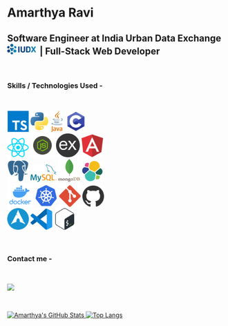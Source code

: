 <!--
**Amarthya03/Amarthya03** is a ✨ _special_ ✨ repository because its `README.md` (this file) appears on your GitHub profile.

Here are some ideas to get you started:

- 🔭 I’m currently working on ...
- 🌱 I’m currently learning ...
- 👯 I’m looking to collaborate on ...
- 🤔 I’m looking for help with ...
- 💬 Ask me about ...
- 📫 How to reach me: ...
- 😄 Pronouns: ...
- ⚡ Fun fact: ...
-->

# Amarthya Ravi

## Software Engineer at India Urban Data Exchange <a href="https://iudx.org.in/" style="text-decoration: none;"><img src="./images/iudx.png" width=70></a> | Full-Stack Web Developer

<br />

### **Skills / Technologies Used** -

<br />

<img src="./images/ts.png" width=50> <img src="./images/python.svg-183064513" width=42> <img src="./images/java.png" width=30> <img src="./images/c.png" width=50>
<br />
<img src="./images/react.png" width=50> <img src="./images/node.png" width=55> <img src="./images/express.png" width=55> <img src="./images/angular.png" width=50>
<br />
<img src="./images/psql.png" width=50> <img src="./images/mysql.png" width=60> <img src="./images/mongo.png" width=50> <img src="./images/elastic.png" width=50>
<br />
<img src="./images/docker.png" width="60"> <img src="./images/kube.png" width=52> <img src="./images/git.png" width=50> <img src="./images/github.png" width=50>
<br />
<img src="./images/arch.png" width=50> <img src="./images/code.png" width=50> <img src="./images/bash.png" width=50>

<br />

### **Contact me** -

<br />

<a href="https://www.linkedin.com/in/amarthya-ravi-2b66997b/"><img src="https://external-content.duckduckgo.com/iu/?u=https%3A%2F%2Fblog.carltonstaffing.com%2Fwp-content%2Fuploads%2F2020%2F09%2Flinkedin-icon-logo-png-transparent-2048x2048.png&f=1&nofb=1&ipt=3f4cb8983991b232b8ec3149a231ab166e41cdb02d9017c2e3cb350b39320231&ipo=images" width=50 />

<br />

![Amarthya's GitHub Stats](https://github-readme-stats.vercel.app/api?username=Amarthya03&show_icons=true&title_color=ffffff&icon_color=bb2acf&text_color=daf7dc&bg_color=191919)
![Top Langs](https://github-readme-stats.vercel.app/api/top-langs/?username=Amarthya03&layout=compact&langs_count=6&show_icons=true&title_color=ffffff&icon_color=bb2acf&text_color=daf7dc&bg_color=191919)

